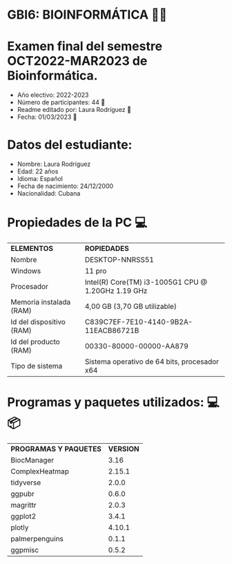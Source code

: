 
# GBI6: BIOINFORMÁTICA 👩‍💻
# Examen final del semestre OCT2022-MAR2023 de Bioinformática.
- Año electivo: 2022-2023
- Número de participantes: 44 👥
- Readme editado por: Laura Rodríguez 🌸
- Fecha: 01/03/2023 📅

# Datos del estudiante:
- Nombre: Laura Rodriguez
- Edad: 22 años
- Idioma: Español 
- Fecha de nacimiento: 24/12/2000
- Nacionalidad: Cubana


<h1>Propiedades de la PC 💻</h1>

<table>
<tr>
  <td><strong>ELEMENTOS</strong></td>
  <td><strong>ROPIEDADES</strong></td>
</tr>

<tr>
  <td>Nombre</td>
  <td>DESKTOP-NNRSS51</td>
</tr>
  
 <tr>
  <td>Windows</td>
  <td>11 pro</td>
</tr>

<tr>
  <td>Procesador</td>
  <td>Intel(R) Core(TM) i3-1005G1 CPU @ 1.20GHz   1.19 GHz</td>
</tr>

<tr>
  <td>Memoria instalada (RAM)</td>
  <td>4,00 GB (3,70 GB utilizable)</td>
</tr>

 <tr>
  <td>Id del dispositivo (RAM)</td>
  <td>C839C7EF-7E10-4140-9B2A-11EACB86721B</td>
</tr>
  
 <tr>
  <td>Id del producto (RAM)</td>
  <td>00330-80000-00000-AA879</td>
</tr>
  
<tr>
  <td>Tipo de sistema</td>
  <td>Sistema operativo de 64 bits, procesador x64</td>
</tr>
</table>

</body>
</html>

# Programas y paquetes utilizados: 💻📦

<table>
<tr>
  <td><strong>PROGRAMAS Y PAQUETES</strong></td>
  <td><strong>VERSION</strong></td>
</tr>

<tr>
  <td>BiocManager</td>
  <td>3.16</td>
</tr>
  
 <tr>
  <td>ComplexHeatmap</td>
  <td>2.15.1</td>
</tr>

<tr>
  <td>tidyverse</td>
  <td>2.0.0</td>
</tr>

<tr>
  <td>ggpubr</td>
  <td>0.6.0</td>
</tr>

 <tr>
  <td>magrittr</td>
  <td>2.0.3</td>
</tr>
  
 <tr>
  <td>ggplot2</td>
  <td>3.4.1</td>
</tr>

 <tr>
  <td>plotly</td>
  <td>4.10.1</td>
</tr> 

<tr>
  <td>palmerpenguins</td>
  <td>0.1.1</td>
</tr>

<tr>
  <td>ggpmisc</td>
  <td>0.5.2</td>
</tr>
</table>

</body>
</html>
